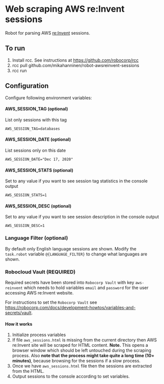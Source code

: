 # Web scraping AWS re:Invent sessions

Robot for parsing AWS [re:Invent](https://reinvent.awsevents.com/) sessions.

## To run

1. Install rcc. See instructions at https://github.com/robocorp/rcc
2. rcc pull github.com/mikahanninen/robot-awsreinvent-sessions
3. rcc run

## Configuration

Configure following environment variables:

#### AWS_SESSION_TAG (optional)

List only sessions with this tag
```
AWS_SESSION_TAG=databases
```

#### AWS_SESSION_DATE (optional)

List sessions only on this date
```
AWS_SESSION_DATE="Dec 17, 2020"
```

#### AWS_SESSION_STATS (optional)

Set to any value if you want to see session tag statistics in the console output
```
AWS_SESSION_STATS=1
```

#### AWS_SESSION_DESC (optional)

Set to any value if you want to see session description in the console output
```
AWS_SESSION_DESC=1
```

### Language Filter (optional)

By default only English language sessions are shown. Modify the `task.robot` variable `@{LANGUAGE_FILTER}` to change what languages are shown.

### Robocloud Vault (REQUIRED)

Required secrets have been stored into `Robocorp Vault` with key `aws-reinvent` which
needs to hold variables `email` and `password` for the user accessing AWS re:Invent website.

For instructions to set the `Robocorp Vault` see https://robocorp.com/docs/development-howtos/variables-and-secrets/vault.

#### How it works

1. Initialize process variables
2. If file `aws_sessions.html` is missing from the current directory then AWS re:Invent site will be scraped for HTML content. **Note.** This opens a browser window which should be left untouched during the scraping process. Also **note that the process might take quite a long time (10+ minutes)**, because browsing for the sessions if a slow process.
3. Once we have `aws_sessions.html` file then the sessions are extracted from the HTML.
4. Output sessions to the console according to set variables.
